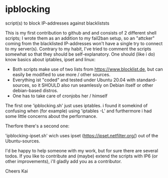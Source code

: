 # ipblocking
script(s) to block IP-addresses against blackliststs



This is my first contribution to github and and consists of 2 different shell scripts;
I wrote them as an addition to my fail2ban setup, so an "attcker" coming from the blacklisted IP-addresses won't have a single try to connect to my server(s).
Contrary to my habit, I've tried to comment the scripts somewhat so that they should be self-explanatory. 
One should (like i do) know basics about iptables, ipset and linux:

- Both scripts make use of two lists from https://www.blocklist.de, but can easily be modified to use more / other sources.
- Everything ist "coded" and tested under Ubuntu 20.04 with standard-sources, so it SHOULD also run seamlessly on Debian itself or other debian-based distros.
- One has to take care of cronjobs her / himself

The first one 'ipblocking.sh' just uses iptables.
i found it somekind of confusing when (for example) using 'iptables -L' and furthermore i had some little concerns about the performance.

Therfore there's a second one:

'ipblocking-ipset.sh' wich uses ipset (https://ipset.netfilter.org/) out of the Ubuntu-sources.

I'd be happy to help someone with my work, but for sure there are several todos.
If you like to contribute and (maybe) extend the scripts with IP6 (or other improvements), i'll gladly add you as a contributor.

Cheers Kai
